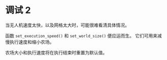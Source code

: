 # 调试 2
当无人机速度太快，以及网格太大时，可能很难看清具体情况。

函数 `set_execution_speed()` 和 `set_world_size()` 便应运而生。
它们可用来减慢执行速度和缩小农场。

农场大小和执行速度将在执行结束时重置为默认值。